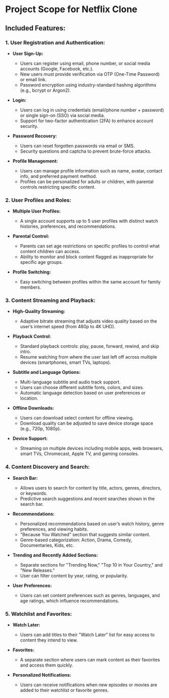 # Project Scope for Netflix Clone

## Included Features:

### 1. User Registration and Authentication:
- **User Sign-Up:**
  - Users can register using email, phone number, or social media accounts (Google, Facebook, etc.).
  - New users must provide verification via OTP (One-Time Password) or email link.
  - Password encryption using industry-standard hashing algorithms (e.g., bcrypt or Argon2).

- **Login:**
  - Users can log in using credentials (email/phone number + password) or single sign-on (SSO) via social media.
  - Support for two-factor authentication (2FA) to enhance account security.

- **Password Recovery:**
  - Users can reset forgotten passwords via email or SMS.
  - Security questions and captcha to prevent brute-force attacks.

- **Profile Management:**
  - Users can manage profile information such as name, avatar, contact info, and preferred payment method.
  - Profiles can be personalized for adults or children, with parental controls restricting specific content.

### 2. User Profiles and Roles:
- **Multiple User Profiles:**
  - A single account supports up to 5 user profiles with distinct watch histories, preferences, and recommendations.

- **Parental Control:**
  - Parents can set age restrictions on specific profiles to control what content children can access.
  - Ability to monitor and block content flagged as inappropriate for specific age groups.

- **Profile Switching:**
  - Easy switching between profiles within the same account for family members.

### 3. Content Streaming and Playback:
- **High-Quality Streaming:**
  - Adaptive bitrate streaming that adjusts video quality based on the user’s internet speed (from 480p to 4K UHD).

- **Playback Control:**
  - Standard playback controls: play, pause, forward, rewind, and skip intro.
  - Resume watching from where the user last left off across multiple devices (smartphones, smart TVs, laptops).

- **Subtitle and Language Options:**
  - Multi-language subtitle and audio track support.
  - Users can choose different subtitle fonts, colors, and sizes.
  - Automatic language detection based on user preferences or location.

- **Offline Downloads:**
  - Users can download select content for offline viewing.
  - Download quality can be adjusted to save device storage space (e.g., 720p, 1080p).

- **Device Support:**
  - Streaming on multiple devices including mobile apps, web browsers, smart TVs, Chromecast, Apple TV, and gaming consoles.

### 4. Content Discovery and Search:
- **Search Bar:**
  - Allows users to search for content by title, actors, genres, directors, or keywords.
  - Predictive search suggestions and recent searches shown in the search bar.

- **Recommendations:**
  - Personalized recommendations based on user’s watch history, genre preferences, and viewing habits.
  - "Because You Watched" section that suggests similar content.
  - Genre-based categorization: Action, Drama, Comedy, Documentaries, Kids, etc.

- **Trending and Recently Added Sections:**
  - Separate sections for "Trending Now," "Top 10 in Your Country," and "New Releases."
  - User can filter content by year, rating, or popularity.

- **User Preferences:**
  - Users can set content preferences such as genres, languages, and age ratings, which influence recommendations.

### 5. Watchlist and Favorites:
- **Watch Later:**
  - Users can add titles to their "Watch Later" list for easy access to content they intend to view.

- **Favorites:**
  - A separate section where users can mark content as their favorites and access them quickly.

- **Personalized Notifications:**
  - Users can receive notifications when new episodes or movies are added to their watchlist or favorite genres.
